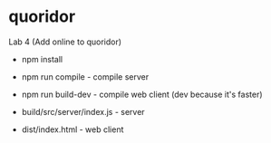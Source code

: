 # quoridor

Lab 4 (Add online to quoridor)

* npm install   
* npm run compile - compile server
* npm run build-dev - compile web client (dev because it's faster)


* build/src/server/index.js - server  
* dist/index.html - web client  
